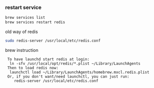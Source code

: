 ### restart service

```bash
brew services list
brew services restart redis
```

old way of redis

```bash
sudo redis-server /usr/local/etc/redis.conf
```

brew instruction

```
 To have launchd start redis at login:
  ln -sfv /usr/local/opt/redis/*.plist ~/Library/LaunchAgents
 Then to load redis now:
  launchctl load ~/Library/LaunchAgents/homebrew.mxcl.redis.plist
 Or, if you don't want/need launchctl, you can just run:
    redis-server /usr/local/etc/redis.conf
```    
    


